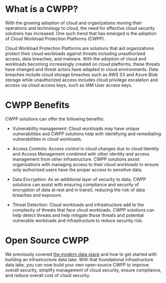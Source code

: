 # What is a CWPP?

With the growing adoption of cloud and organizations moving their operations and technology to cloud, the need for effective cloud security solutions has increased.  One such trend that has emerged is the adoption of Cloud Workload Protection Platforms (CWPP).

Cloud Workload Protection Platforms are solutions that aid organizations protect their cloud workloads against threats including unauthorized access, data breaches, and malware.  With the adoption of cloud and workloads becoming increasingly created on cloud platforms, these threats have changed and threat actors have adapted to cloud environments.  Data breaches include cloud storage breaches such as AWS S3 and Azure Blob storage while unauthorized access includes cloud privilege escalation and access via cloud access keys, such as IAM User access keys.

# CWPP Benefits

CWPP solutions can offer the following benefits:

* Vulnerability management: Cloud workloads may have unique vulnerabilities and CWPP solutions help with identifying and remediating vulnerabilities in cloud workloads.  

* Access Controls: Access control in cloud changes due to cloud Identity and Access Management combined with other identity and access management from other infrastructure.  CWPP solutions assist organizations with managing access to their cloud workloads to ensure only authorized users have the proper access to sensitive data.

* Data Encryption: As an additional layer of security to data, CWPP solutions can assist with ensuring compliance and security of encryption of data at rest and in transit, reducing the risk of data breaches and exposure.

* Threat Detection: Cloud workloads and infrastructure add to the complexity of threats that face cloud workloads.  CWPP solutions can help detect threats and help mitigate those threats and potential vulnerable workloads and infrastructure to reduce security risk.


# Open Source CWPP

We previously covered [the modern data stack](https://www.cloudquery.io/blog/what-is-the-modern-data-stack) and how to get started with building an infrastructure data lake.  With that foundational infrastructure data lake, you can now build your own open-source CWPP to improve overall security, simplify management of cloud security, ensure compliance, and reduce overall cost of cloud security.
